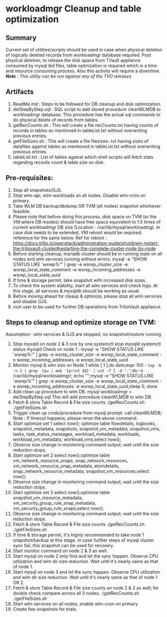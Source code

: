 workloadmgr Cleanup and table optimization
==========================================
Summary
-------
Current set of utilities/scripts should be used in case when physical deletion of logically deleted records from workloadmgr database required. Post physical deletion, to release the disk space from TVault appliance consumed by mysql ibd files, table optmization is required which is a time and resource consuming process.
Also this activity will require a downtime.
_**Note** : This utility can be run against any of the TVO releases_

Artifacts
---------
1. ReadMe.md : Steps to be followed for DB cleanup and disk optimization.
2. delStepByStep.sql : SQL script to add stored procedure cleanWLMDB to workloadmgr database. This procedure has the actual sql commands to do physical delete of records from tables.
3. getRecCounts.sh : This will create a file recCounts.txt having counts of records in tables as mentioned in tableList.txt without overwriting previous entries.
4. getFileSizes.sh : This will create a file filesizes-<NODE-NAME>.txt having sizes of datafiles against tables as mentioned in tableList.txt without overwriting previous entries.
5. tableList.txt : List of tables against which shell scripts will fetch stats regarding records count & table size on disk.

Pre-requisites:
--------------
1. Stop all snapshots/GJS.
2. Stop wlm-api, wlm-workloads on all nodes. Disable wlm-cron on primary.
3. Take WLM DB backup/dbdump OR TVM (all nodes) snapshot whichever feasible.
4. Please note that before doing this process, disk space on TVM (or the VM where DB resides) should have free space equivalent to 1.5 times of current workloadmgr DB size (Location : /var/lib/mysql/workloadmg). In case disk needs to be extended, VM reboot would be required; reference for the same below.
	Ref for reboot : https://docs.trilio.io/openstack/administration-guide/shutdown-restart-the-triliovault-cluster#restarting-the-complete-cluster-node-by-node 
5. Before starting cleanup, mariadb cluster should be in running state on all nodes and wlm services running without errors.
	mysql -e "SHOW STATUS LIKE 'wsrep%'" | grep -e wsrep_cluster_size -e wsrep_local_state_comment -e wsrep_incoming_addresses -e wsrep_local_state_uuid
6. If time & storage permit, take snapshot with increased disk sizes.
7. To check the system stability, start all wlm services and check logs. At this stage, all services & mysqldb should be working as usual.
8. Before moving ahead for cleaup & optimize, please stop all wlm services and disable GJS.
9. root user to be used for further DB operations from TrilioVault appliance.

Steps to cleanup and optimize storage on TVM:
---------------------------------------------
Assumption : wlm services & GJS are stopped, no snapshot/restore running.
1. Stop mysqld on node 2 & 3 one by one
	systemctl stop mysqld
	systemctl status mysqld
	Check on node 1 : mysql -e "SHOW STATUS LIKE 'wsrep%'" | grep -e wsrep_cluster_size -e wsrep_local_state_comment -e wsrep_incoming_addresses -e wsrep_local_state_uuid
2. Monitor mysql & wlm size on Node 1
	while [ 1 ];do date;expr 100 - `top -b -n 1 | grep  Cpu | awk '{print $8}' | cut -f 1 -d "."`;du -s /var/lib/mysql/workloadmgr/; echo "";mysql -e "SHOW STATUS LIKE 'wsrep%'" | grep -e wsrep_cluster_size -e wsrep_local_state_comment -e wsrep_incoming_addresses -e wsrep_local_state_uuid;sleep 5; done
3. Add clean up procedure to wlm DB.
	mysql workloadmgr < delStepByStep.sql
		This will add procedure cleanWLMDB to wlm DB.
4. Fetch & store Table Record & File size counts
	./getRecCounts.sh
	./getFileSizes.sh
5. Trigger clean up cmds/procedure from mysql prompt.
	call cleanWLMDB;
	Note : If timeout happens, please rerun the above command.
6. Start optimize set 1
	select now(); optimize table flowdetails, logbooks, snapshot_metadata, snapshots, snapshot_vm_metadata, snapshot_vms, tasks, task_status_messages, workload_metadata, workloads, workload_vm_metadata, workload_vms;select now();
7. Observe size change in monitoring command output; wait until the size reduction stops.
8. Start optimize set 2
	select now();optimize table vm_network_resource_snaps, snap_network_resources, vm_network_resource_snap_metadata, atomdetails, snap_network_resource_metadata, snapshot_vm_resources;select now();
9. Observe size change in monitoring command output; wait until the size reduction stops.
10. Start optimize set 3
	select now();optimize table snapshot_vm_resource_metadata, vm_security_group_rule_snap_metadata, vm_security_group_rule_snaps;select now();
11. Observe size change in monitoring command output; wait until the size reduction stops.
12. Fetch & store Table Record & File size counts
	./getRecCounts.sh
	./getFileSizes.sh
13. If time & storage permit, it's highly recommended to take node 1 snapshot/backup at this stage. In case further steps of mysql cluster sync fail, this snapshot can be used for recovery.
14. Start monitor command on node 2 & 3 as well.
15. Start mysql on node 2 only first and let the sync happen. Observe CPU utilization and wlm dir size reduction. Wait until it's nearly same as that of node 1.
16. Start mysql on node 3 and let the sync happen. Observe CPU utilization and wlm dir size reduction. Wait until it's nearly same as that of node 1 OR 2.
17. Fetch & store Table Record & File size counts on node 2 & 3 as well; for double check compare across all 3 nodes.
	./getRecCounts.sh
	./getFileSizes.sh
18. Start wlm services on all nodes, enable wlm-cron on primary
19. Create few snapshots for trials.
